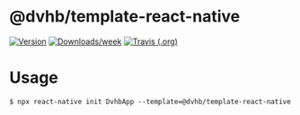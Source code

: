 # @dvhb/template-react-native 

[![Version](https://img.shields.io/npm/v/@dvhb/template-react-native.svg)](https://npmjs.org/package/@dvhb/template-react-native)
[![Downloads/week](https://img.shields.io/npm/dw/@dvhb/template-react-native.svg)](https://npmjs.org/package/@dvhb/template-react-native)
[![Travis (.org)](https://img.shields.io/travis/dvhb/template-react-native)](https://travis-ci.org/dvhb/template-react-native)

# Usage

```sh-session
$ npx react-native init DvhbApp --template=@dvhb/template-react-native
```

